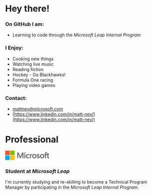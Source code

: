 # Hey there!

### **On GitHub I am:**
- Learning to code through the *Microsoft Leap Internal Program* 

### **I Enjoy:**
- Cooking new things 
- Watching live music 
- Reading fiction
- Hockey - Go Blackhawks! 
- Formula One racing 
- Playing video games 

### **Contact:**
- [mattnev@microsoft.com](mattnev@microsoft.com)
- [https://www.linkedin.com/in/matt-nev/](https://www.linkedin.com/in/matt-nev/)

# Professional 
![](https://github.com/matt-nev/matt-nev/blob/main/microsoft.png)

### **Student at *Microsoft Leap***

I'm currently studying and re-skilling to become a Technical Program Manager by participating in the *Microsoft Leap Internal Program*. 


